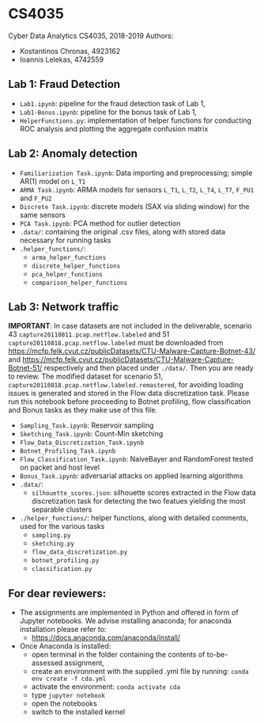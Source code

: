 # CS4035
Cyber Data Analytics CS4035, 2018-2019
Authors:
  - Kostantinos Chronas, 4923162
  - Ioannis Lelekas, 4742559

## Lab 1: Fraud Detection
- `Lab1.ipynb`: pipeline for the fraud detection task of Lab 1,
- `Lab1-Bonus.ipynb`: pipeline for the bonus task of Lab 1,
- `HelperFunctions.py`: implementation of helper functions for conducting ROC analysis and plotting the aggregate confusion matrix

## Lab 2: Anomaly detection
- `Familiarization Task.ipynb`: Data importing and preprocessing; simple AR(1) model on `L_T1`
- `ARMA Task.ipynb`: ARMA models for sensors `L_T1`, `L_T2`, `L_T4`, `L_T7`, `F_PU1` and `F_PU2`
- `Discrete Task.ipynb`: discrete models (SAX via sliding window) for the same sensors
- `PCA Task.ipynb`: PCA method for outlier detection
- `.data/`: containing the original .csv files, along with stored data necessary for running tasks
- `.helper_functions/`:
  - `arma_helper_functions`
  - `discrete_helper_functions`
  - `pca_helper_functions`
  - `comparison_helper_functions`

## Lab 3: Network traffic
**IMPORTANT**: In case datasets are not included in the deliverable, scenario 43 `capture20110811.pcap.netflow.labeled` and 51 `capture20110818.pcap.netflow.labeled` must be downloaded from https://mcfp.felk.cvut.cz/publicDatasets/CTU-Malware-Capture-Botnet-43/ and https://mcfp.felk.cvut.cz/publicDatasets/CTU-Malware-Capture-Botnet-51/ respectively and then placed under `./data/`. Then you are ready to review. The modified dataset for scenario 51, `capture20110818.pcap.netflow.labeled.remastered`, for avoiding loading issues is generated and stored in the Flow data discretization task. Please run this notebook before proceeding to Botnet profiling, flow classification and Bonus tasks as they make use of this file.

- `Sampling_Task.ipynb`: Reservoir sampling
- `Sketching_Task.ipynb`: Count-Min sketching
- `Flow_Data_Discretization_Task.ipynb`
- `Botnet_Profiling_Task.ipynb`
- `Flow_Classification_Task.ipynb`: NaiveBayer and RandomForest tested on packet and host level
- `Bonus_Task.ipynb`: adversarial attacks on applied learning algorithms
- `.data/`:
  - `silhouette_scores.json`: silhouette scores extracted in the Flow data discretization task for detecting the two featues yielding the most separable clusters
- `./helper_functions/`: helper functions, along with detailed comments, used for the various tasks
  - `sampling.py`
  - `sketching.py`
  - `flow_data_discretization.py`
  - `botnet_profiling.py`
  - `classification.py`

## For dear reviewers:
- The assignments are implemented in Python and offered in form of Jupyter notebooks. We advise installing anaconda; for anaconda installation please refer to:
  - https://docs.anaconda.com/anaconda/install/
- Once Anaconda is installed:
  - open terminal in the folder containing the contents of to-be-assessed assignment,
  - create an environment with the supplied .yml file by running:
  `conda env create -f cda.yml`
  - activate the environment: `conda activate cda`
  - type `jupyter notebook`
  - open the notebooks
  - switch to the installed kernel

